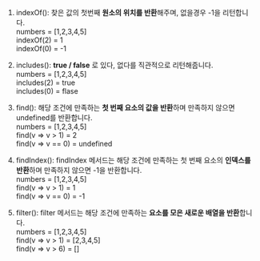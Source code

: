 1. indexOf(): 찾은 값의 첫번째 **원소의 위치를 반환**해주며, 없을경우 -1을 리턴합니다.<br>
numbers = [1,2,3,4,5]<br>
indexOf(2) = 1<br>
indexOf(0) = -1

2. includes(): **true / false** 로 있다, 없다를 직관적으로 리턴해줍니다.<br>
numbers = [1,2,3,4,5]<br>
includes(2) = true<br>
includes(0) = flase

3. find():  해당 조건에 만족하는 **첫 번째 요소의 값을 반환**하며 만족하지 않으면 undefined를 반환합니다.<br>
numbers = [1,2,3,4,5]<br>
find(v => v > 1) = 2<br>
find(v => v == 0) = undefined

4. findIndex():  findIndex 메서드는 해당 조건에 만족하는 첫 번째 요소의 **인덱스를 반환**하며 만족하지 않으면 -1을 반환합니다.<br>
numbers = [1,2,3,4,5]<br>
find(v => v > 1) = 1<br>
find(v => v == 0) = -1

5. filter():  filter 메서드는 해당 조건에 만족하는 **요소를 모은 새로운 배열을 반환**합니다.<br>
numbers = [1,2,3,4,5]<br>
find(v => v > 1) = [2,3,4,5]<br>
find(v => v > 6) = []
